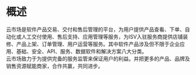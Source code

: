 # 概述

云市场是软件产品交易、交付和售后管理的平台，为用户提供产品查看、下单、自动化或人工交付使用、售后支持、应用管理等服务，为ISV入驻服务商提供店铺装修、产品上架、订单管理、用户运营等服务。其中软件产品涉及但不限于企业应用、基础、安全、API、服务、数据软件和解决方案八大分类。  
云市场致力于为提供完备的服务监管来保证用户的利益。并把更多的产品、品牌及销售资源赋能商家，合作共赢，共同进步。
